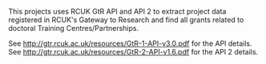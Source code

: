 This projects uses RCUK GtR API and API 2 to extract project data registered in RCUK's Gateway to Research
and find all grants related to doctoral Training Centres/Partnerships.

See http://gtr.rcuk.ac.uk/resources/GtR-1-API-v3.0.pdf for the API details.
See http://gtr.rcuk.ac.uk/resources/GtR-2-API-v1.6.pdf for the API 2 details.